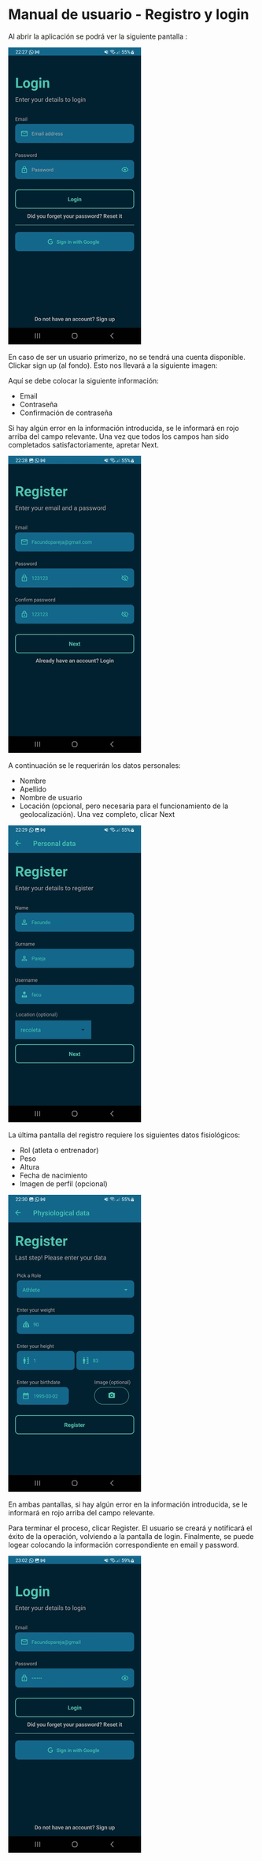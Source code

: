 # Manual de usuario - Registro y login

Al abrir la aplicación se podrá ver la siguiente pantalla :

![arquitectura](../manual_images/register_1.jpg)

En caso de ser un usuario primerizo, no se tendrá una cuenta disponible. Clickar sign up (al fondo). Esto nos llevará a la siguiente imagen:

Aquí se debe colocar la siguiente información:

- Email
- Contraseña
- Confirmación de contraseña

Si hay algún error en la información introducida, se le informará en rojo arriba del campo relevante. Una vez que todos los campos han sido completados satisfactoriamente, apretar Next.


![arquitectura](../manual_images/register_2.jpg)

A continuación se le requerirán los datos personales:
- Nombre
- Apellido
- Nombre de usuario
- Locación (opcional, pero necesaria para el funcionamiento de la geolocalización). 
Una vez completo, clicar Next

![arquitectura](../manual_images/register_3.jpg)

La última pantalla del registro requiere los siguientes datos fisiológicos:

- Rol (atleta o entrenador)
- Peso
- Altura
- Fecha de nacimiento
- Imagen de perfil (opcional)

![arquitectura](../manual_images/register_4.jpg)

En ambas pantallas, si hay algún error en la información introducida, se le informará en rojo arriba del campo relevante.

Para terminar el proceso, clicar Register. El usuario se creará y notificará el éxito de la operación, volviendo a la pantalla de login. Finalmente, se puede logear colocando la información correspondiente en email y password.

![arquitectura](../manual_images/register_5.jpg)
